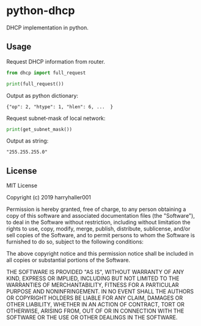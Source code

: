 python-dhcp
===========
DHCP implementation in python.


Usage
-----
Request DHCP information from router.
```python
from dhcp import full_request

print(full_request())
```

Output as python dictionary:

```
{"op": 2, "htype": 1, "hlen": 6, ...  }
```

Request subnet-mask of local network:

```python
print(get_subnet_mask())
```

Output as string:

```
"255.255.255.0"
```

License
-------

MIT License

Copyright (c) 2019 harryhaller001

Permission is hereby granted, free of charge, to any person obtaining a copy
of this software and associated documentation files (the "Software"), to deal
in the Software without restriction, including without limitation the rights
to use, copy, modify, merge, publish, distribute, sublicense, and/or sell
copies of the Software, and to permit persons to whom the Software is
furnished to do so, subject to the following conditions:

The above copyright notice and this permission notice shall be included in all
copies or substantial portions of the Software.

THE SOFTWARE IS PROVIDED "AS IS", WITHOUT WARRANTY OF ANY KIND, EXPRESS OR
IMPLIED, INCLUDING BUT NOT LIMITED TO THE WARRANTIES OF MERCHANTABILITY,
FITNESS FOR A PARTICULAR PURPOSE AND NONINFRINGEMENT. IN NO EVENT SHALL THE
AUTHORS OR COPYRIGHT HOLDERS BE LIABLE FOR ANY CLAIM, DAMAGES OR OTHER
LIABILITY, WHETHER IN AN ACTION OF CONTRACT, TORT OR OTHERWISE, ARISING FROM,
OUT OF OR IN CONNECTION WITH THE SOFTWARE OR THE USE OR OTHER DEALINGS IN THE
SOFTWARE.
